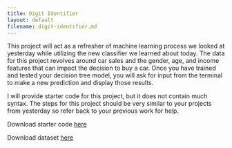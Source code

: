 ```yaml
---
title: Digit Identifier
layout: default
filename: digit-identifier.md
--- 
```


This project will act as a refresher of machine learning process we looked at yesterday while utilizing the new classifier we learned about today. The data for this project revolves around car sales and the gender, age, and income features that can impact the decision to buy a car. Once you have trained and tested your decision tree model, you will ask for input from the terminal to make a new prediction and display those results.

I will provide starter code for this project, but it does not contain much syntax. The steps for this project should be very similar to your projects from yesterday so refer back to your previous work for help.

Download starter code [here](dt-car-sales.py)

Download dataset [here](/datasets/car_data.csv)
